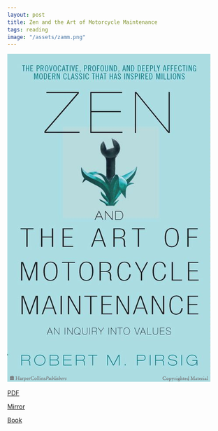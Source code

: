 ```yaml
---
layout: post
title: Zen and the Art of Motorcycle Maintenance
tags: reading
image: "/assets/zamm.png"
---
```

![ZAMM](/assets/zamm.png)

[PDF](http://www.arvindguptatoys.com/arvindgupta/zen-motorcycle.pdf)

[Mirror](https://drive.google.com/open?id=0BxwvD5jbCicTR3o3MUloUG1nQzQ)

[Book](http://www.amazon.com/Zen-Art-Motorcycle-Maintenance-Inquiry/dp/0060589469)

